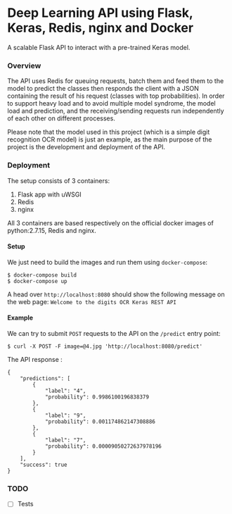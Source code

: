# Deep Learning API using Flask, Keras, Redis, nginx and Docker
A scalable Flask API to interact with a pre-trained Keras model.

### Overview
The API uses Redis for queuing requests, batch them and feed them to the model to predict the classes then responds the client with a JSON containing the result of his request (classes with top probabilities).
In order to support heavy load and to avoid multiple model syndrome, the model load and prediction, and the receiving/sending requests run independently of each other on different processes.


Please note that the model used in this project (which is a simple digit recognition OCR model) is just an example, as the main purpose of the project is the development and deployment of the API.

### Deployment
The setup consists of 3 containers:
1. Flask app with uWSGI
2. Redis
3. nginx

All 3 containers are based respectively on the official docker images of python:2.7.15, Redis and nginx.


#### Setup
We just need to build the images and run them using `docker-compose`:

```
$ docker-compose build
$ docker-compose up
```

A head over `http://localhost:8080` should show the following message on the web page:
`Welcome to the digits OCR Keras REST API`


#### Example
We can try to submit `POST` requests to the API on the `/predict` entry point:

`$ curl -X POST -F image=@4.jpg 'http://localhost:8080/predict'`

The API response :

```
{
	"predictions": [
		{
			"label": "4",
			"probability": 0.9986100196838379
		},
		{
			"label": "9",
			"probability": 0.001174862147308886
		},
		{
			"label": "7",
			"probability": 0.00009050272637978196
		}
	],
	"success": true
}
```
### TODO
- [ ] Tests
